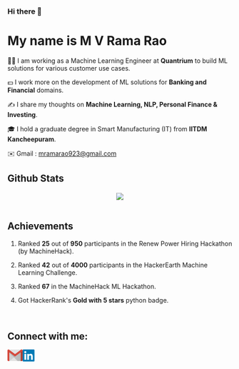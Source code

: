 ### Hi there 👋  

# My name is M V Rama Rao

🧑‍💼 I am working as a Machine Learning Engineer at **Quantrium** to build ML solutions for various customer use cases.

💵 I work more on the development of ML solutions for **Banking and Financial** domains.

✍️ I share my thoughts on **Machine Learning, NLP, Personal Finance & Investing**.

🎓 I hold a graduate degree in Smart Manufacturing (IT) from **IITDM Kancheepuram**.

✉️ Gmail : mramarao923@gmail.com


## Github Stats

<div align="center"><img src="https://github-readme-stats.vercel.app/api?username=mvram123&show_icons=true&count_private=true" align="center" /></div>  

<br/>  

## Achievements

1. Ranked **25** out of **950** participants in the Renew Power Hiring Hackathon (by MachineHack).

2. Ranked **42** out of **4000** participants in the HackerEarth Machine Learning Challenge.

3. Ranked **67** in the MachineHack ML Hackathon.

4. Got HackerRank's **Gold with 5 stars** python badge.

<br />

## Connect with me:

[<img align="left" alt="Vocal Media" height="26px"  src="https://github.com/mvram123/mvram123/blob/main/Logos/gmail.png" />][Gmail]
[<img align="left" alt="LinkedIn" width="30px" src="https://github.com/mvram123/mvram123/blob/main/Logos/linkedin.png" />][Linkedin]

[Gmail]: mramarao923@gmail.com
[Linkedin]: https://www.linkedin.com/in/ramarao-mv

<br />

